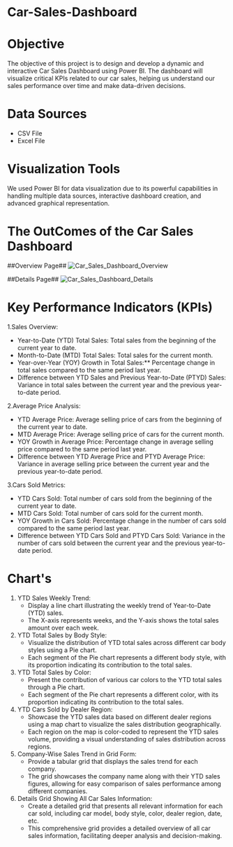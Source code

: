 # Car-Sales-Dashboard


# Objective
The objective of this project is to design and develop a dynamic and interactive Car Sales Dashboard using Power BI. The dashboard will visualize critical KPIs related to our car sales, helping us understand our sales performance over time and make data-driven decisions.

# Data Sources
- CSV File
- Excel File
  
# Visualization Tools
We used Power BI for data visualization due to its powerful capabilities in handling multiple data sources, interactive dashboard creation, and advanced graphical representation.


# The OutComes of the Car Sales Dashboard
##Overview Page##
![Car_Sales_Dashboard_Overview](https://github.com/user-attachments/assets/e7d5e7d9-c3c9-4b6e-8b45-fe6154d0275e)

##Details Page##
![Car_Sales_Dashboard_Details](https://github.com/user-attachments/assets/e3889a54-7176-4ade-af15-3bdfe7e20464)

# Key Performance Indicators (KPIs)

1.Sales Overview:

- Year-to-Date (YTD) Total Sales: Total sales from the beginning of the current year to date.
- Month-to-Date (MTD) Total Sales: Total sales for the current month.
- Year-over-Year (YOY) Growth in Total Sales:** Percentage change in total sales compared to the same period last year.
- Difference between YTD Sales and Previous Year-to-Date (PTYD) Sales: Variance in total sales between the current year and the previous year-to-date period.

2.Average Price Analysis:

- YTD Average Price: Average selling price of cars from the beginning of the current year to date.
- MTD Average Price: Average selling price of cars for the current month.
- YOY Growth in Average Price: Percentage change in average selling price compared to the same period last year.
- Difference between YTD Average Price and PTYD Average Price: Variance in average selling price between the current year and the previous year-to-date period.

3.Cars Sold Metrics:

- YTD Cars Sold: Total number of cars sold from the beginning of the current year to date.
- MTD Cars Sold: Total number of cars sold for the current month.
- YOY Growth in Cars Sold: Percentage change in the number of cars sold compared to the same period last year.
- Difference between YTD Cars Sold and PTYD Cars Sold: Variance in the number of cars sold between the current year and the previous year-to-date period.

# Chart's
1. YTD Sales Weekly Trend:
   - Display a line chart illustrating the weekly trend of Year-to-Date (YTD) sales.
   - The X-axis represents weeks, and the Y-axis shows the total sales amount over each week.
2. YTD Total Sales by Body Style:
   - Visualize the distribution of YTD total sales across different car body styles using a Pie chart.
   - Each segment of the Pie chart represents a different body style, with its proportion indicating its contribution to the total sales.
3. YTD Total Sales by Color:
   - Present the contribution of various car colors to the YTD total sales through a Pie chart.
   - Each segment of the Pie chart represents a different color, with its proportion indicating its contribution to the total sales.
4. YTD Cars Sold by Dealer Region:
   - Showcase the YTD sales data based on different dealer regions using a map chart to visualize the sales distribution geographically.
   - Each region on the map is color-coded to represent the YTD sales volume, providing a visual understanding of sales distribution across regions.
5. Company-Wise Sales Trend in Grid Form:
   - Provide a tabular grid that displays the sales trend for each company.
   - The grid showcases the company name along with their YTD sales figures, allowing for easy comparison of sales performance among different companies.
6. Details Grid Showing All Car Sales Information:
    - Create a detailed grid that presents all relevant information for each car sold, including car model, body style, color, dealer region, date, etc.
    - This comprehensive grid provides a detailed overview of all car sales information, facilitating deeper analysis and decision-making.
   

